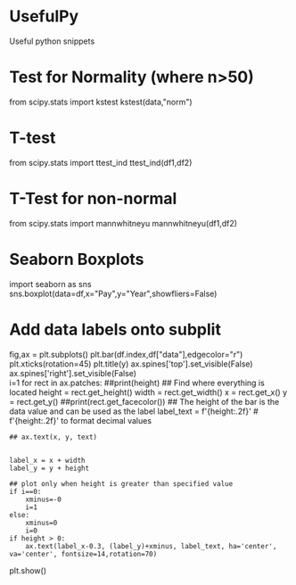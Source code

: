 # UsefulPy
Useful python snippets

# Test for Normality (where n>50)
from scipy.stats import kstest
kstest(data,"norm")

# T-test
from scipy.stats import ttest_ind
ttest_ind(df1,df2)

# T-Test for non-normal 
from scipy.stats import mannwhitneyu
mannwhitneyu(df1,df2)

# Seaborn Boxplots
import seaborn as sns
sns.boxplot(data=df,x="Pay",y="Year",showfliers=False)

# Add data labels onto subplit
fig,ax = plt.subplots()
plt.bar(df.index,df["data"],edgecolor="r")
plt.xticks(rotation=45)
plt.title(y)
ax.spines['top'].set_visible(False)
ax.spines['right'].set_visible(False)    
i=1
for rect in ax.patches:
    ##print(height)
    ## Find where everything is located
    height = rect.get_height()
    width = rect.get_width()
    x = rect.get_x()
    y = rect.get_y()
    ##print(rect.get_facecolor())
    ## The height of the bar is the data value and can be used as the label
    label_text = f'{height:.2f}'  # f'{height:.2f}' to format decimal values

    ## ax.text(x, y, text)
    

    label_x = x + width
    label_y = y + height

    ## plot only when height is greater than specified value
    if i==0:
        xminus=-0
        i=1
    else:
        xminus=0
        i=0
    if height > 0:
        ax.text(label_x-0.3, (label_y)+xminus, label_text, ha='center', va='center', fontsize=14,rotation=70)
plt.show()
